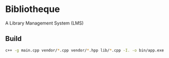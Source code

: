 # Bibliotheque
A Library Management System (LMS)

## Build
```sh
c++ -g main.cpp vendor/*.cpp vendor/*.hpp lib/*.cpp -I. -o bin/app.exe
```